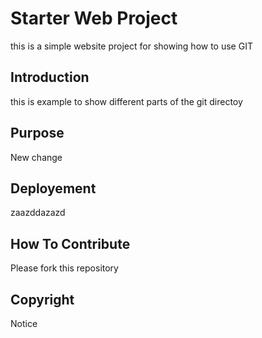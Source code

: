 # Starter Web Project

this is a simple website project for showing how to use GIT 

## Introduction 

this is example to show different parts of the git directoy
## Purpose
New change

## Deployement 

zaazddazazd
## How To Contribute
Please fork this repository

## Copyright
Notice
